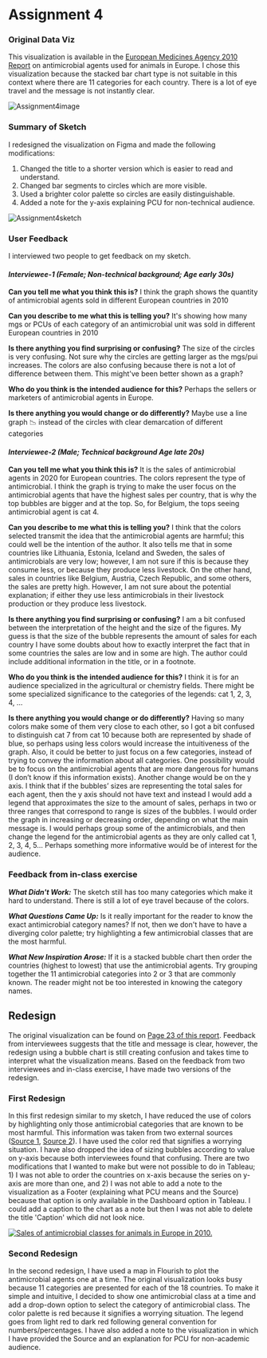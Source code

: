 # Assignment 4

### Original Data Viz
This visualization is available in the [European Medicines Agency 2010 Report](https://www.ema.europa.eu/en/documents/report/sales-veterinary-antimicrobial-agents-19-european-union/european-economic-area-countries-2010-second-european-surveillance-veterinary-antimicrobial_en.pdf) on antimicrobial agents used for animals in Europe. I chose this visualization because the stacked bar chart type is not suitable in this context where there are 11 categories for each country. There is a lot of eye travel and the message is not instantly clear.

![Assignment4image](https://user-images.githubusercontent.com/116593921/202044462-70bf5724-940b-4f59-a7c0-35c801b21c0d.PNG)


### Summary of Sketch
I redesigned the visualization on Figma and made the following modifications:
1) Changed the title to a shorter version which is easier to read and understand.
2) Changed bar segments to circles which are more visible.
3) Used a brighter color palette so circles are easily distinguishable.
4) Added a note for the y-axis explaining PCU for non-technical audience.

![Assignment4sketch](https://user-images.githubusercontent.com/116593921/202045697-ef2b0de4-c7ae-4543-a64f-84dfeec1ef9d.PNG)

### User Feedback
I interviewed two people to get feedback on my sketch. 


#### _Interviewee-1 (Female; Non-technical background; Age early 30s)_

**Can you tell me what you think this is?**
I think the graph shows the quantity of antimicrobial agents sold in different European countries in 2010

**Can you describe to me what this is telling you?**
It's showing how many mgs or PCUs of each category of an antimicrobial unit was sold in different European countries in 2010

**Is there anything you find surprising or confusing?**
The size of the circles is very confusing. Not sure why the circles are getting larger as the mgs/pui increases. The colors are also confusing because there is not a lot of difference between them. This might've been better shown as a graph?

**Who do you think is the intended audience for this?**
Perhaps the sellers or marketers of antimicrobial agents in Europe.

**Is there anything you would change or do differently?**
Maybe use a line graph 📉  instead of the circles with clear demarcation of different categories


#### _Interviewee-2 (Male; Technical background Age late 20s)_

**Can you tell me what you think this is?**
It is the sales of antimicrobial agents in 2020 for European countries. The colors represent the type of antimicrobial. I think the graph is trying to make the user focus on the  antimicrobial agents that have the highest sales per country, that is why the top bubbles are bigger and at the top. So, for Belgium, the tops seeing  antimicrobial agent is cat 4.

**Can you describe to me what this is telling you?**
I think that the colors selected transmit the idea that the antimicrobial agents are harmful; this could well be the intention of the author. It also tells me that in some countries like Lithuania, Estonia, Iceland and Sweden, the sales of antimicrobials are very low; however, I am not sure if this is because they consume less, or because they produce less livestock. On the other hand, sales in countries like Belgium, Austria, Czech Republic, and some others, the sales are pretty high. However, I am not sure about the potential explanation; if either they use less antimicrobials in their livestock production or they produce less livestock.

**Is there anything you find surprising or confusing?**
I am a bit confused between the interpretation of the height and the size of the figures. My guess is that the size of the bubble represents the amount of sales for each country I have some doubts about how to exactly interpret the fact that in some countries the sales are low and in some are high. The author could include additional information in the title, or in a footnote.

**Who do you think is the intended audience for this?**
I think it is for an audience specialized in the agricultural or chemistry fields. There might be some specialized significance to the categories of the legends: cat 1, 2, 3, 4, …

**Is there anything you would change or do differently?**
Having so many colors make some of them very close to each other, so I got a bit confused to distinguish cat 7 from cat 10 because both are represented by shade of blue, so perhaps using less colors would increase the intuitiveness of the graph. Also, it could be better to just focus on a few categories, instead of trying to convey the information about all categories. One possibility would be to focus on the antimicrobial agents that are more dangerous for humans (I don’t know if this information exists). Another change would be on the y axis. I think that if the bubbles’ sizes are representing the total sales for each agent, then the y axis should not have text and instead I would add a legend that approximates the size to the amount of sales, perhaps in two or three ranges that correspond to range is sizes of the bubbles. I would order the graph in increasing or decreasing order, depending on what the main message is. I would perhaps group some of the antimicrobials, and then change the legend for the antimicrobial agents as they are only called cat 1, 2, 3, 4, 5… Perhaps something more informative would be of interest for the audience.


### Feedback from in-class exercise

_**What Didn't Work:**_ The sketch still has too many categories which make it hard to understand. There is still a lot of eye travel because of the colors.

_**What Questions Came Up:**_ Is it really important for the reader to know the exact antimicrobial category names? If not, then we don't have to have a diverging color palette; try highlighting a few antimicrobial classes that are the most harmful.

_**What New Inspiration Arose:**_ If it is a stacked bubble chart then order the countries (highest to lowest) that use the antimicrobial agents. Try grouping together the 11 antimicrobial categories into 2 or 3 that are commonly known. The reader might not be too interested in knowing the category names.


## Redesign
The original visualization can be found on [Page 23 of this report](https://www.ema.europa.eu/en/documents/report/sales-veterinary-antimicrobial-agents-19-european-union/european-economic-area-countries-2010-second-european-surveillance-veterinary-antimicrobial_en.pdf). Feedback from interviewees suggests that the title and message is clear, however, the redesign using a bubble chart is still creating confusion and takes time to interpret what the visualization means. Based on the feedback from two interviewees and in-class exercise, I have made two versions of the redesign.


### First Redesign
In this first redesign similar to my sketch, I have reduced the use of colors by highlighting only those antimicrobial categories that are known to be most harmful. This information was taken from two external sources ([Source 1](https://www.frontiersin.org/articles/10.3389/fmicb.2016.01626/full), [Source 2](https://www.ncbi.nlm.nih.gov/pmc/articles/PMC7139321/)). I have used the color red that signifies a worrying situation. I have also dropped the idea of sizing bubbles according to value on y-axis because both interviewees found that confusing. There are two modifications that I wanted to make but were not possible to do in Tableau; 1) I was not able to order the countries on x-axis because the series on y-axis are more than one, and 2) I was not able to add a note to the visualization as a Footer (explaining what PCU means and the Source) because that option is only available in the Dashboard option in Tableau. I could add a caption to the chart as a note but then I was not able to delete the title 'Caption' which did not look nice.

<div class='tableauPlaceholder' id='viz1668554901992' style='position: relative'><noscript><a href='#'><img alt='Sales of antimicrobial classes for animals in Europe in 2010. ' src='https:&#47;&#47;public.tableau.com&#47;static&#47;images&#47;As&#47;Assignment_4_16685533290910&#47;Sheet1&#47;1_rss.png' style='border: none' /></a></noscript><object class='tableauViz'  style='display:none;'><param name='host_url' value='https%3A%2F%2Fpublic.tableau.com%2F' /> <param name='embed_code_version' value='3' /> <param name='site_root' value='' /><param name='name' value='Assignment_4_16685533290910&#47;Sheet1' /><param name='tabs' value='no' /><param name='toolbar' value='yes' /><param name='static_image' value='https:&#47;&#47;public.tableau.com&#47;static&#47;images&#47;As&#47;Assignment_4_16685533290910&#47;Sheet1&#47;1.png' /> <param name='animate_transition' value='yes' /><param name='display_static_image' value='yes' /><param name='display_spinner' value='yes' /><param name='display_overlay' value='yes' /><param name='display_count' value='yes' /><param name='language' value='en-US' /><param name='filter' value='publish=yes' /></object></div><script type='text/javascript'>var divElement = document.getElementById('viz1668554901992');var vizElement = divElement.getElementsByTagName('object')[0];vizElement.style.width='100%';vizElement.style.height=(divElement.offsetWidth*0.75)+'px';var scriptElement = document.createElement('script');scriptElement.src = 'https://public.tableau.com/javascripts/api/viz_v1.js';vizElement.parentNode.insertBefore(scriptElement, vizElement);</script>



### Second Redesign
In the second redesign, I have used a map in Flourish to plot the antimicrobial agents one at a time. The original visualization looks busy because 11 categories are presented for each of the 18 countries. To make it simple and intuitive, I decided to show one antimicrobial class at a time and add a drop-down option to select the category of antimicrobial class. The color palette is red because it signifies a worrying situation. The legend goes from light red to dark red following general convention for numbers/percentages. I have also added a note to the visualization in which I have provided the Source and an explanation for PCU for non-academic audience.

<div class="flourish-embed flourish-map" data-src="visualisation/11833156"><script src="https://public.flourish.studio/resources/embed.js"></script></div>


